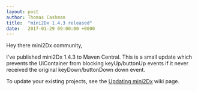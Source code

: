 ```yaml
---
layout: post
author: Thomas Cashman
title:  "mini2Dx 1.4.3 released"
date:   2017-01-29 09:00:00 +0000
---
```


Hey there mini2Dx community,

I've published mini2Dx 1.4.3 to Maven Central. This is a small update which prevents the UiContainer from blocking keyUp/buttonUp events if it never received the original keyDown/buttonDown down event.

To update your existing projects, see the [Updating mini2Dx](https://github.com/mini2Dx/mini2Dx/wiki/Updating-mini2Dx) wiki page.
<!--more-->